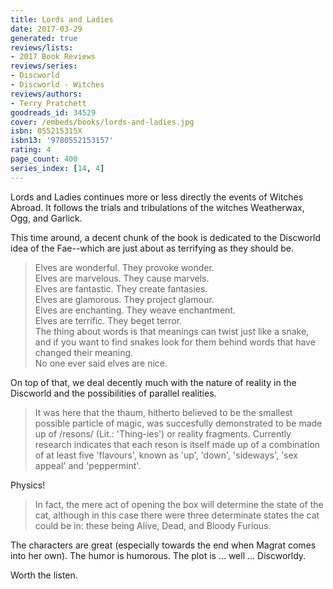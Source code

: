 ```yaml
---
title: Lords and Ladies
date: 2017-03-29
generated: true
reviews/lists:
- 2017 Book Reviews
reviews/series:
- Discworld
- Discworld - Witches
reviews/authors:
- Terry Pratchett
goodreads_id: 34529
cover: /embeds/books/lords-and-ladies.jpg
isbn: 055215315X
isbn13: '9780552153157'
rating: 4
page_count: 400
series_index: [14, 4]
---
```

Lords and Ladies continues more or less directly the events of Witches Abroad. It follows the trials and tribulations of the witches Weatherwax, Ogg, and Garlick.  

This time around, a decent chunk of the book is dedicated to the Discworld idea of the Fae--which are just about as terrifying as they should be.  

<!--more-->

> Elves are wonderful. They provoke wonder.  
> Elves are marvelous. They cause marvels.  
> Elves are fantastic. They create fantasies.  
> Elves are glamorous. They project glamour.  
> Elves are enchanting. They weave enchantment.  
> Elves are terrific. They beget terror.  
> The thing about words is that meanings can twist just like a snake, and if you want to find snakes look for them behind words that have changed their meaning.  
> No one ever said elves are nice.

On top of that, we deal decently much with the nature of reality in the Discworld and the possibilities of parallel realities.  

> It was here that the thaum, hitherto believed to be the smallest possible particle of magic, was succesfully demonstrated to be made up of /resons/ (Lit.: 'Thing-ies') or reality fragments. Currently research indicates that each reson is itself made up of a combination of at least five 'flavours', known as 'up', 'down', 'sideways', 'sex appeal' and 'peppermint'.

Physics!  

> In fact, the mere act of opening the box will determine the state of the cat, although in this case there were three determinate states the cat could be in: these being Alive, Dead, and Bloody Furious.

The characters are great (especially towards the end when Magrat comes into her own). The humor is humorous. The plot is ... well ... Discworldy.  

Worth the listen.